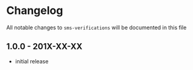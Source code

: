 # Changelog

All notable changes to `sms-verifications` will be documented in this file

## 1.0.0 - 201X-XX-XX

- initial release
